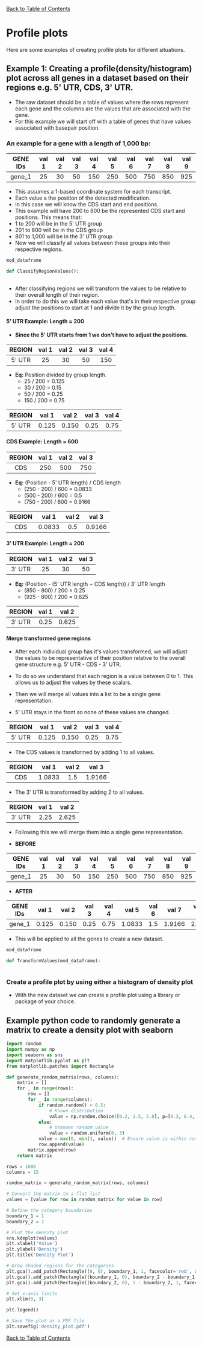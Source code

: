 [Back to Table of Contents](README.md#table-of-contents)
# Profile plots
Here are some examples of creating profile plots for different situations.

## Example 1: Creating a profile(density/histogram) plot across all genes in a dataset based on their regions e.g. 5' UTR, CDS, 3' UTR.
 - The raw dataset should be a table of values where the rows represent each gene and the columns are the values that are associated with the gene. 
 - For this example we will start off with a table of genes that have values associated with basepair position.

### An example for a gene with a length of 1,000 bp: 
|GENE IDs        |val 1|val 2|val 3|val 4|val 5|val 6|val 7|val 8|val 9|
|:--------------:|:---:|:---:|:---:|:---:|:---:|:---:|:---:|:---:|:---:|
| gene_1         | 25  | 30  | 50  | 150 | 250 | 500 | 750 | 850 | 925 |

 - This assumes a 1-based coordinate system for each transcript.
 - Each value a the position of the detected modification.
 - In this case we will know the CDS start and end positions. 
 - This example will have 200 to 800 be the represented CDS start and positions. This means that:
  -  1 to 200 will be in the 5' UTR group
  -  201 to 800 will be in the CDS group
  -  801 to 1,000 will be in the 3' UTR group
 - Now we will classify all values between these groups into their respective regions.
```python
mod_dataframe

def ClassifyRegionValues():
 
```
- After classifying regions we will transform the values to be relative to their overall length of their region. 
- In order to do this we will take each value that's in their respective group adjust the positions to start at 1 and divide it by the group length. 
#### 5' UTR Example: Length = 200
  - **Since the 5' UTR starts from 1 we don't have to adjust the positions.**
  
| REGION |val 1|val 2|val 3|val 4|
|:------:|:---:|:---:|:---:|:---:|
| 5' UTR | 25  | 30  | 50  | 150 |

  - **Eq:** Position divided by group length.
    * 25 / 200 = 0.125
    * 30 / 200 = 0.15
    * 50 / 200 = 0.25
    * 150 / 200 = 0.75
  
| REGION | val 1 | val 2 | val 3| val 4|
|:------:|:-----:|:-----:|:----:|:----:|
| 5' UTR | 0.125 | 0.150 | 0.25 | 0.75 |

#### CDS Example: Length = 600
| REGION | val 1 | val 2 | val 3|
|:------:|:-----:|:-----:|:----:|
| CDS    | 250   | 500   | 750  |

 - **Eq:** (Position - 5' UTR length) / CDS length
   * (250 - 200) / 600 = 0.0833
   * (500 - 200) / 600 = 0.5
   * (750 - 200) / 600 = 0.9166

| REGION | val 1  | val 2 | val 3 |
|:------:|:------:|:-----:|:-----:|
| CDS    | 0.0833 | 0.5   | 0.9166|

#### 3' UTR Example: Length = 200
| REGION | val 1 | val 2 | val 3 |
|:------:|:-----:|:-----:|:-----:|
| 3' UTR | 25    | 30    | 50    |

 - **Eq:** (Position - (5' UTR length + CDS length)) / 3' UTR length
   * (850 - 800) / 200 = 0.25
   * (925 - 800) / 200 = 0.625

| REGION | val 1 | val 2 | 
|:------:|:-----:|:-----:|
| 3' UTR | 0.25  | 0.625 | 

#### Merge transformed gene regions
 - After each individual group has it's values transformed, we will adjust the values to be representative of their position relative to the overall gene structure e.g. 5' UTR - CDS - 3' UTR.
 - To do so we understand that each region is a value between 0 to 1. This allows us to adjust the values by these scalars.
 - Then we will merge all values into a list to be a single gene representation.

 - 5' UTR stays in the front so none of these values are changed.

 | REGION | val 1 | val 2 | val 3| val 4|
 |:------:|:-----:|:-----:|:----:|:----:|
 | 5' UTR | 0.125 | 0.150 | 0.25 | 0.75 |

- The CDS values is transformed by adding 1 to all values.

| REGION | val 1  | val 2 | val 3  |
|:------:|:------:|:-----:|:------:|
| CDS    | 1.0833 | 1.5   | 1.9166 |

- The 3' UTR is transformed by adding 2 to all values.

| REGION | val 1 | val 2 | 
|:------:|:-----:|:-----:|
| 3' UTR | 2.25  | 2.625 | 

- Following this we will merge them into a single gene representation.

- **BEFORE**

|GENE IDs        | val 1 | val 2 | val 3| val 4| val 5  |val 6| val 7  | val 8| val 9 |
|:--------------:|:-----:|:-----:|:----:|:----:|:------:|:---:|:------:|:----:|:-----:|
| gene_1         | 25    | 30    | 50   | 150  | 250    | 500 | 750    | 850  | 925   |

- **AFTER**

|GENE IDs        | val 1 | val 2 | val 3| val 4| val 5  |val 6| val 7  | val 8| val 9 |
|:--------------:|:-----:|:-----:|:----:|:----:|:------:|:---:|:------:|:----:|:-----:|
| gene_1         | 0.125 | 0.150 | 0.25 | 0.75 | 1.0833 | 1.5 | 1.9166 | 2.25 | 2.625 |

 - This will be applied to all the genes to create a new dataset.

```python
mod_dataframe

def TransformValues(mod_dataframe):
  
```

### Create a profile plot by using either a histogram of density plot
 - With the new dataset we can create a profile plot using a library or package of your choice.


## Example python code to randomly generate a matrix to create a density plot with seaborn
```python
import random
import numpy as np
import seaborn as sns
import matplotlib.pyplot as plt
from matplotlib.patches import Rectangle

def generate_random_matrix(rows, columns):
    matrix = []
    for _ in range(rows):
        row = []
        for _ in range(columns):
            if random.random() < 0.5:
                # Known distribution
                value = np.random.choice([0.2, 1.5, 2.8], p=[0.3, 0.4, 0.3])
            else:
                # Unknown random value
                value = random.uniform(0, 3)
            value = max(0, min(3, value))  # Ensure value is within range
            row.append(value)
        matrix.append(row)
    return matrix

rows = 1000
columns = 15

random_matrix = generate_random_matrix(rows, columns)

# Convert the matrix to a flat list
values = [value for row in random_matrix for value in row]

# Define the category boundaries
boundary_1 = 1
boundary_2 = 2

# Plot the density plot
sns.kdeplot(values)
plt.xlabel('Value')
plt.ylabel('Density')
plt.title('Density Plot')

# Draw shaded regions for the categories
plt.gca().add_patch(Rectangle((0, 0), boundary_1, 1, facecolor='red', alpha=0.2, label="5' UTR"))
plt.gca().add_patch(Rectangle((boundary_1, 0), boundary_2 - boundary_1, 1, facecolor='green', alpha=0.2, label="CDS Region"))
plt.gca().add_patch(Rectangle((boundary_2, 0), 3 - boundary_2, 1, facecolor='blue', alpha=0.2, label="3' UTR"))

# Set x-axis limits
plt.xlim(0, 3)

plt.legend()

# Save the plot as a PDF file
plt.savefig('density_plot.pdf')

```

[Back to Table of Contents](README.md#table-of-contents)
